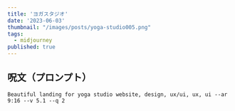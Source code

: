 ```yaml
---
title: 'ヨガスタジオ'
date: '2023-06-03'
thumbnail: "/images/posts/yoga-studio005.png"
tags:
  - midjourney
published: true
---
```


## 呪文（プロンプト）
```
Beautiful landing for yoga studio website, design, ux/ui, ux, ui --ar 9:16 --v 5.1 --q 2
```